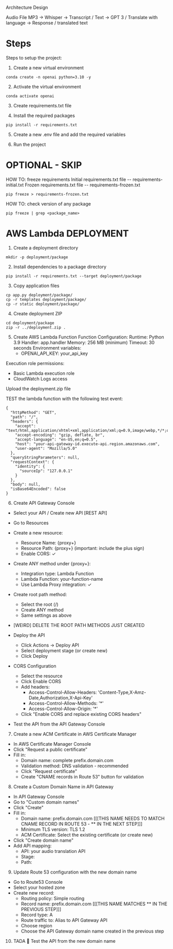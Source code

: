 Architecture Design

Audio File MP3 -> Whisper -> Transcript / Text -> GPT 3 / Translate with language -> Response / translated text


# Steps
Steps to setup the project:

1. Create a new virtual environment
```
conda create -n openai python=3.10 -y
```
2. Activate the virtual environment
```
conda activate openai
```
3. Create requirements.txt file

4. Install the required packages
```
pip install -r requirements.txt
```

5. Create a new .env file and add the required variables

6. Run the project



# OPTIONAL - SKIP

HOW TO: freeze requirements
Initial requirements.txt file -- requirements-initial.txt
Frozen requirements.txt file -- requirements-frozen.txt
```
pip freeze > requirements-frozen.txt
```


HOW TO: check version of any package
```
pip freeze | grep <package_name>
```

# AWS Lambda DEPLOYMENT

1. Create a deployment directory
```
mkdir -p deployment/package
```

2. Install dependencies to a package directory
```
pip install -r requirements.txt --target deployment/package
```
<!-- pip freeze > deployment/requirements.txt -->

<!-- NOT NEEDED FOR PRODUCTION -->
<!-- 3. Create and activate virtual environment -->
<!-- python -m venv venv -->
<!-- source venv/bin/activate -->

3. Copy application files
```
cp app.py deployment/package/
cp -r templates deployment/package/
cp -r static deployment/package/
```

4. Create deployment ZIP
```
cd deployment/package
zip -r ../deployment.zip .
```

5. Create AWS Lambda Function
Function Configuration:
  Runtime: Python 3.9
  Handler: app.handler
  Memory: 256 MB (minimum)
  Timeout: 30 seconds
  Environment variables:
    - OPENAI_API_KEY: your_api_key

Execution role permissions:
  - Basic Lambda execution role
  - CloudWatch Logs access

Upload the deployment.zip file

TEST the lambda function with the following test event:
```
{
  "httpMethod": "GET",
  "path": "/",
  "headers": {
    "accept": "text/html,application/xhtml+xml,application/xml;q=0.9,image/webp,*/*;q=0.8",
    "accept-encoding": "gzip, deflate, br",
    "accept-language": "en-US,en;q=0.5",
    "host": "your-api-gateway-id.execute-api.region.amazonaws.com",
    "user-agent": "Mozilla/5.0"
  },
  "queryStringParameters": null,
  "requestContext": {
    "identity": {
      "sourceIp": "127.0.0.1"
    }
  },
  "body": null,
  "isBase64Encoded": false
}
```

6. Create API Gateway Console
  - Select your API / Create new API [REST API]
  - Go to Resources
  - Create a new resource:
    - Resource Name: {proxy+}
    - Resource Path: {proxy+}  (important: include the plus sign)
    - Enable CORS: ✓
  - Create ANY method under {proxy+}:
    - Integration type: Lambda Function
    - Lambda Function: your-function-name
    - Use Lambda Proxy integration: ✓
   
  - Create root path method:
    - Select the root (/)
    - Create ANY method
    - Same settings as above
  - [WEIRD] DELETE THE ROOT PATH METHODS JUST CREATED

  - Deploy the API
    - Click Actions → Deploy API
    - Select deployment stage (or create new)
    - Click Deploy
  - CORS Configuration
    - Select the resource
    - Click Enable CORS
    - Add headers:
      - Access-Control-Allow-Headers: 'Content-Type,X-Amz-Date,Authorization,X-Api-Key'
      - Access-Control-Allow-Methods: '*'
      - Access-Control-Allow-Origin: '*'
     - Click "Enable CORS and replace existing CORS headers"

  - Test the API from the API Gateway Console

7. Create a new ACM Certificate in AWS Certificate Manager
  - In AWS Certificate Manager Console
  - Click "Request a public certificate"
  - Fill in:
    - Domain name: complete prefix.domain.com
    - Validation method: DNS validation - recommended
    - Click "Request certificate"
    - Create "CNAME records in Route 53" button for validation

8. Create a Custom Domain Name in API Gateway
  - In API Gateway Console
  - Go to "Custom domain names"
  - Click "Create"
  - Fill in:
    - Domain name: prefix.domain.com [[[THIS NAME NEEDS TO MATCH CNAME RECORD IN ROUTE 53 - ** IN THE NEXT STEP]]]
    - Minimum TLS version: TLS 1.2
    - ACM Certificate: Select the existing certificate (or create new)
  - Click "Create domain name"
  - Add API mapping:
    - API: your audio translation API
    - Stage: <enter stage name>
    - Path: <optional path>

9. Update Route 53 configuration with the new domain name
  - Go to Route53 Console
  - Select your hosted zone
  - Create new record:
    - Routing policy: Simple routing
    - Record name: prefix.domain.com [[[THIS NAME MATCHES ** IN THE PREVIOUS STEP]]]
    - Record type: A
    - Route traffic to: Alias to API Gateway API
    - Choose region
    - Choose the API Gateway domain name created in the previous step
    

10. TADA 🎉 Test the API from the new domain name 
